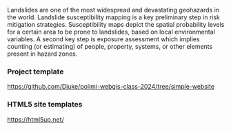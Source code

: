  Landslides are one of the most widespread and devastating geohazards in the world. Landslide susceptibility mapping is a key preliminary step in risk mitigation strategies. Susceptibility maps depict the spatial probability levels for a certain area to be prone to landslides, based on local environmental variables. A second key step is exposure assessment which implies counting (or estimating) of people, property, systems, or other elements present in hazard zones.

 ### Project template
 https://github.com/Diuke/polimi-webgis-class-2024/tree/simple-website

 ### HTML5 site templates
 https://html5up.net/
